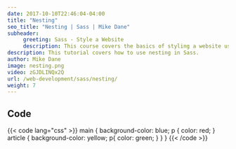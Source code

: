```yaml
---
date: 2017-10-10T22:46:04-04:00
title: "Nesting"
seo_title: "Nesting | Sass | Mike Dane"
subheader:
     greeting: Sass - Style a Website
     description: This course covers the basics of styling a website using Sass. Work your way through the videos/articles and I'll teach you everything you need to know to style a basic website!
description: This tutorial covers how to use nesting in Sass.
author: Mike Dane
image: nesting.png
video: zGJDLINQx2Q
url: /web-development/sass/nesting/
weight: 7
---
```


## Code

{{< code lang="css" >}}
main {
     background-color: blue;
     p {
          color: red;
     }
     article {
          background-color: yellow;
          p{
               color: green;
          }
     }
}
{{< /code >}}